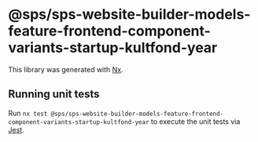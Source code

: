 # @sps/sps-website-builder-models-feature-frontend-component-variants-startup-kultfond-year

This library was generated with [Nx](https://nx.dev).

## Running unit tests

Run `nx test @sps/sps-website-builder-models-feature-frontend-component-variants-startup-kultfond-year` to execute the unit tests via [Jest](https://jestjs.io).
